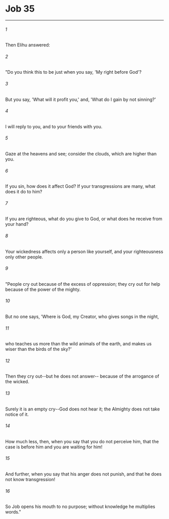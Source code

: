 # Job 35
***



###### 1 
Then Elihu answered: 

###### 2 
"Do you think this to be just when you say, 'My right before God'? 

###### 3 
But you say, 'What will it profit you,' and, 'What do I gain by not sinning?' 

###### 4 
I will reply to you, and to your friends with you. 

###### 5 
Gaze at the heavens and see; consider the clouds, which are higher than you. 

###### 6 
If you sin, how does it affect God? If your transgressions are many, what does it do to him? 

###### 7 
If you are righteous, what do you give to God, or what does he receive from your hand? 

###### 8 
Your wickedness affects only a person like yourself, and your righteousness only other people. 

###### 9 
"People cry out because of the excess of oppression; they cry out for help because of the power of the mighty. 

###### 10 
But no one says, 'Where is God, my Creator, who gives songs in the night, 

###### 11 
who teaches us more than the wild animals of the earth, and makes us wiser than the birds of the sky?' 

###### 12 
Then they cry out--but he does not answer-- because of the arrogance of the wicked. 

###### 13 
Surely it is an empty cry--God does not hear it; the Almighty does not take notice of it. 

###### 14 
How much less, then, when you say that you do not perceive him, that the case is before him and you are waiting for him! 

###### 15 
And further, when you say that his anger does not punish, and that he does not know transgression! 

###### 16 
So Job opens his mouth to no purpose; without knowledge he multiplies words."
